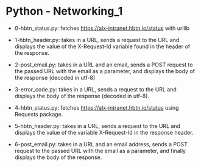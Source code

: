 # Python - Networking_1

* 0-hbtn_status.py: fetches https://alx-intranet.hbtn.io/status with urllib

* 1-hbtn_header.py: takes in a URL, sends a request to the URL and displays the value of the X-Request-Id variable found in the header of the response.

* 2-post_email.py: takes in a URL and an email, sends a POST request to the passed URL with the email as a parameter, and displays the body of the response (decoded in utf-8)

* 3-error_code.py: takes in a URL, sends a request to the URL and displays the body of the response (decoded in utf-8).

* 4-hbtn_status.py: fetches https://alx-intranet.hbtn.io/status using Requests package.

* 5-hbtn_header.py: takes in a URL, sends a request to the URL and displays the value of the variable X-Request-Id in the response header.

* 6-post_email.py: takes in a URL and an email address, sends a POST request to the passed URL with the email as a parameter, and finally displays the body of the response.


